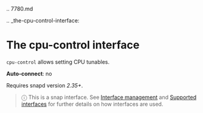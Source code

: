 .. 7780.md

.. _the-cpu-control-interface:

# The cpu-control interface

`cpu-control` allows setting CPU tunables.

**Auto-connect**: no

Requires snapd version _2.35+_.

> ⓘ  This is a snap interface. See [Interface management](/t/interface-management/6154) and [Supported interfaces](/t/supported-interfaces/7744) for further details on how interfaces are used.